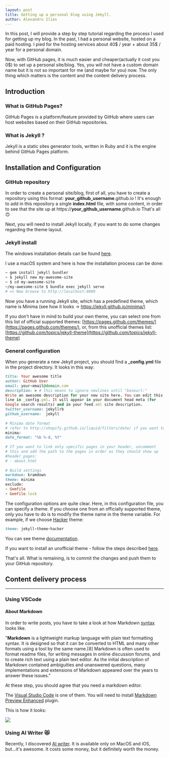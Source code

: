 ```yaml
---
layout: post
title: Getting up a personal blog using Jekyll. 
author: Alexandru Ilies
---
```


In this post, I will provide a step by step tutorial regarding the process I used for getting up my blog. 
In the past, I had a personal website, hosted on a paid hosting. I pied for the hosting services about 40$ / year + about 35$ / year for a personal domain.

Now, with GitHub pages, it is much easier and cheaper(actually it cost you 0$) to set up a personal site/blog. Yes, you will not have a custom domain name but it is not so important for me (and maybe for you) now. The only thing which matters is the content and the content delivery process. 
 
 
## Introduction 

### What is GitHub Pages?

GitHub Pages is a platform/feature provided by GitHub where users can host websites based on their GitHub repositories.
 
### What is Jekyll ?

Jekyll is a static sites generator tools, written in Ruby and it is the engine behind GitHub Pages platform.
 
## Installation and Configuration

### GitHub repository
In order to create a personal site/blog, first of all, you have to create a repository using this format: **your_github_username**.github.io
! It's enough to add in this repository a single **index.html** file, with some content, in order to see that the site up at https://**your_github_username**.github.io
That's all 🙃

Next, you will need to install Jekyll locally, if you want to do some changes regarding the theme layout.

### Jekyll install
The windows installation details can be found [here](https://jekyllrb.com/docs/windows/).
 
I use a macOS system and here is how the installation process can be done:

```bash
~ gem install jekyll bundler
~ $ jekyll new my-awesome-site
~ $ cd my-awesome-site
~/my-awesome-site $ bundle exec jekyll serve
# => Now browse to http://localhost:4000
```

Now you have a running Jekyll site, which has a predefined theme, which name is Minima (see how it looks -> [https://jekyll.github.io/minima/)](https://jekyll.github.io/minima/)

If you don't have in mind to build your own theme, you can select one from this list of official supported themes: [https://pages.github.com/themes/](https://pages.github.com/themes/), or, from this unofficial themes list: [https://github.com/topics/jekyll-theme](https://github.com/topics/jekyll-theme)

### General configuration
When you generate a new Jekyll project, you should find a **_config.yml** file in the project directory. It looks in this way:
 ```ruby
title: Your awesome title
author: GitHub User
email: your-email@domain.com
description: > # this means to ignore newlines until "baseurl:"
Write an awesome description for your new site here. You can edit this
line in _config.yml. It will appear in your document head meta (for
Google search results) and in your feed.xml site description.
twitter_username: jekyllrb
github_username:  jekyll
    
# Minima date format
# refer to http://shopify.github.io/liquid/filters/date/ if you want to customize this
minima:
 date_format: "%b %-d, %Y"
    
# If you want to link only specific pages in your header, uncomment
# this and add the path to the pages in order as they should show up
#header_pages:
# - about.html
   
# Build settings
markdown: kramdown
theme: minima
exclude:
 - Gemfile
 - Gemfile.lock 
```
 
The configuration options are quite clear.
Here, in this configuration file, you can specify a theme. If you choose one from an officially supported theme, only you have to do is to modify the theme name in the theme variable. For example, if we choose [Hacker](https://pages-themes.github.io/hacker/) theme:

```ruby
theme: jekyll-theme-hacker
```
    
You can see theme [documentation](https://github.com/pages-themes/hacker).
 
If you want to install an unofficial theme - follow the steps described [here](https://help.github.com/articles/adding-a-jekyll-theme-to-your-github-pages-site/).


 That's all. What is remaining, is to commit the changes and push them to your GitHub repository.
 
## Content delivery process
-----
### Using VSCode
#### About Markdown 
In order to write posts, you have to take a look at how Markdown [syntax](https://guides.github.com/features/mastering-markdown/) looks like.

"**Markdown** is a lightweight markup language with plain text formatting syntax. It is designed so that it can be converted to HTML and many other formats using a tool by the same name.[8] Markdown is often used to format readme files, for writing messages in online discussion forums, and to create rich text using a plain text editor. As the initial description of Markdown contained ambiguities and unanswered questions, many implementations and extensions of Markdown appeared over the years to answer these issues."

At these step, you should agree that you need a markdown editor.

The [Visual Studio Code](https://code.visualstudio.com/download) is one of them.
You will need to install [Markdown Preview Enhanced](https://marketplace.visualstudio.com/items?itemName=shd101wyy.markdown-preview-enhanced) plugin.

This is how it looks:

![](https://www.dropbox.com/s/shqwe3dyxot8bxp/28495106-30b3b15e-6f09-11e7-8eb6-ca4ca001ab15.png?raw=1)


### Using AI Writer 😻
Recently, I discovered [AI writer](https://ia.net/writer/). It is available only on MacOS and iOS, but...it's awesome. It costs some money, but it definitely worth the money.


